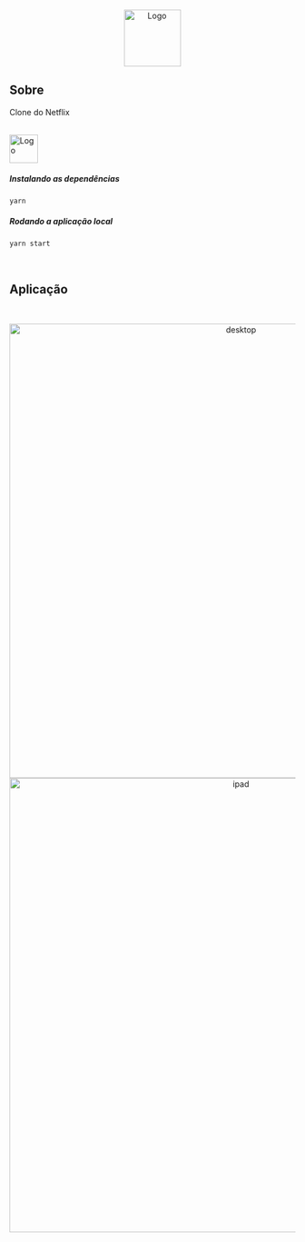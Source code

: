 <br />
<p align="center">
    <img src="https://logodownload.org/wp-content/uploads/2014/10/netflix-logo-1-1.png" alt="Logo" width="100" >
</p>


## Sobre

Clone do Netflix

<br>



<img src="https://upload.wikimedia.org/wikipedia/commons/a/a7/React-icon.svg" alt="Logo" width="50" >

<br>

##### Instalando as dependências

```sh
yarn
```

##### Rodando a aplicação local

```sh
yarn start
```

<br>

## Aplicação
<br>
<p align="center">
  <img src="https://logodownload.org/wp-content/uploads/2014/10/netflix-logo-1-1.png" width="800" alt="desktop">

<br>

  <img src="https://logodownload.org/wp-content/uploads/2014/10/netflix-logo-1-1.png" width="800" alt="ipad">

</p>

